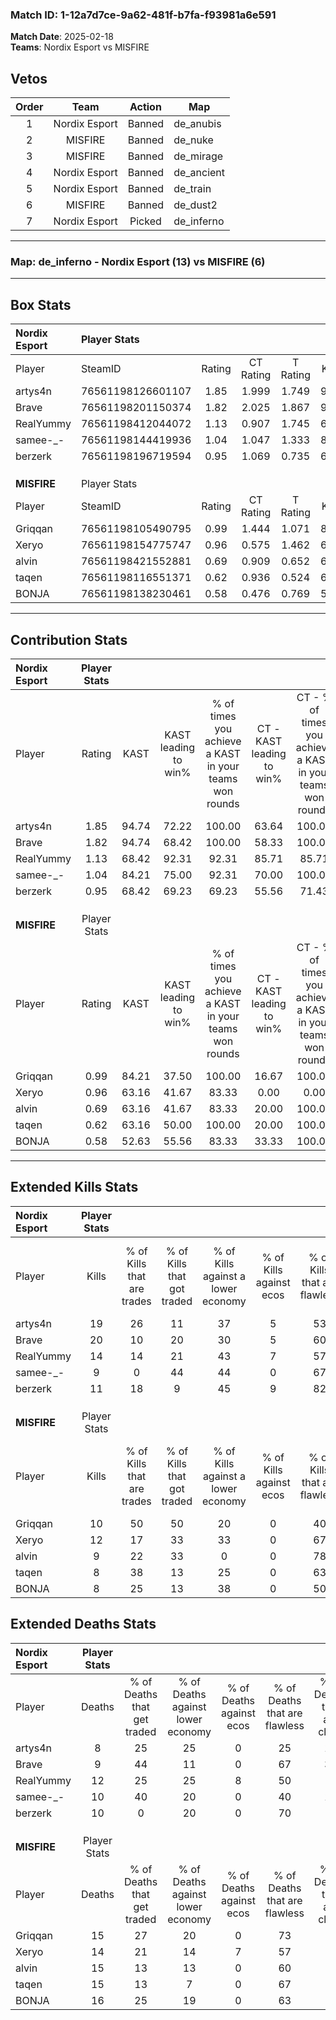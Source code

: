 ### Match ID: 1-12a7d7ce-9a62-481f-b7fa-f93981a6e591  
**Match Date**: 2025-02-18  
**Teams**: Nordix Esport vs MISFIRE  

## Vetos  

| Order | Team | Action | Map |
| :---: | :--: | :----: | --- |
| 1 | Nordix Esport | Banned | de_anubis |
| 2 | MISFIRE | Banned | de_nuke |
| 3 | MISFIRE | Banned | de_mirage |
| 4 | Nordix Esport | Banned | de_ancient |
| 5 | Nordix Esport | Banned | de_train |
| 6 | MISFIRE | Banned | de_dust2 |
| 7 | Nordix Esport | Picked | de_inferno |

---  

### **Map**: de_inferno - Nordix Esport (13) vs MISFIRE (6)  
---  

## Box Stats  

| **Nordix Esport** | Player Stats      |        |           |          |       |       |       |         |        |      |     |
| :- | :- | :-: | :-: | :-: | :-: | :-: | :-: | :-: | :-: | :-: | :-: |
| Player            | SteamID           | Rating | CT Rating | T Rating | KAST  |  ADR  | Kills | Assists | Deaths | K/D  | HS% |
| artys4n           | 76561198126601107 |  1.85  |   1.999   |  1.749   | 94.74 | 121.8 |  19   |   12    |   8    | 2.38 | 52  |
| Brave             | 76561198201150374 |  1.82  |   2.025   |  1.867   | 94.74 | 115.3 |  20   |    7    |   9    | 2.22 | 50  |
| RealYummy         | 76561198412044072 |  1.13  |   0.907   |  1.745   | 68.42 | 79.6  |  14   |    3    |   12   | 1.17 | 35  |
| samee-_-          | 76561198144419936 |  1.04  |   1.047   |  1.333   | 84.21 | 61.8  |   9   |    7    |   10   | 0.90 | 55  |
| berzerk           | 76561198196719594 |  0.95  |   1.069   |  0.735   | 68.42 | 49.9  |  11   |    1    |   10   | 1.10 | 36  |
|                   |                   |        |           |          |       |       |       |         |        |      |     |
|                   |                   |        |           |          |       |       |       |         |        |      |     |
|                   |                   |        |           |          |       |       |       |         |        |      |     |
| **MISFIRE**       | Player Stats      |        |           |          |       |       |       |         |        |      |     |
| Player            | SteamID           | Rating | CT Rating | T Rating | KAST  |  ADR  | Kills | Assists | Deaths | K/D  | HS% |
| Griqqan           | 76561198105490795 |  0.99  |   1.444   |  1.071   | 84.21 | 78.1  |  10   |    5    |   15   | 0.67 | 60  |
| Xeryo             | 76561198154775747 |  0.96  |   0.575   |  1.462   | 63.16 | 81.8  |  12   |    4    |   14   | 0.86 | 58  |
| alvin             | 76561198421552881 |  0.69  |   0.909   |  0.652   | 63.16 | 49.2  |   9   |    4    |   15   | 0.60 | 77  |
| taqen             | 76561198116551371 |  0.62  |   0.936   |  0.524   | 63.16 | 47.7  |   8   |    0    |   15   | 0.53 | 25  |
| BONJA             | 76561198138230461 |  0.58  |   0.476   |  0.769   | 52.63 | 65.1  |   8   |    3    |   16   | 0.50 | 50  |
---  

## Contribution Stats  

| **Nordix Esport** | Player Stats |       |                      |                                                        |                           |                                                             |                          |                                                            |
| :- | :-: | :-: | :-: | :-: | :-: | :-: | :-: | :-: |
| Player            |    Rating    | KAST  | KAST leading to win% | % of times you achieve a KAST in your teams won rounds | CT - KAST leading to win% | CT - % of times you achieve a KAST in your teams won rounds | T - KAST leading to win% | T - % of times you achieve a KAST in your teams won rounds |
| artys4n           |     1.85     | 94.74 |        72.22         |                         100.00                         |           63.64           |                           100.00                            |          85.71           |                           100.00                           |
| Brave             |     1.82     | 94.74 |        68.42         |                         100.00                         |           58.33           |                           100.00                            |          85.71           |                           100.00                           |
| RealYummy         |     1.13     | 68.42 |        92.31         |                         92.31                          |           85.71           |                            85.71                            |          100.00          |                           100.00                           |
| samee-_-          |     1.04     | 84.21 |        75.00         |                         92.31                          |           70.00           |                           100.00                            |          83.33           |                           83.33                            |
| berzerk           |     0.95     | 68.42 |        69.23         |                         69.23                          |           55.56           |                            71.43                            |          100.00          |                           66.67                            |
|                   |              |       |                      |                                                        |                           |                                                             |                          |                                                            |
|                   |              |       |                      |                                                        |                           |                                                             |                          |                                                            |
|                   |              |       |                      |                                                        |                           |                                                             |                          |                                                            |
| **MISFIRE**       | Player Stats |       |                      |                                                        |                           |                                                             |                          |                                                            |
| Player            |    Rating    | KAST  | KAST leading to win% | % of times you achieve a KAST in your teams won rounds | CT - KAST leading to win% | CT - % of times you achieve a KAST in your teams won rounds | T - KAST leading to win% | T - % of times you achieve a KAST in your teams won rounds |
| Griqqan           |     0.99     | 84.21 |        37.50         |                         100.00                         |           16.67           |                           100.00                            |          50.00           |                           100.00                           |
| Xeryo             |     0.96     | 63.16 |        41.67         |                         83.33                          |           0.00            |                            0.00                             |          55.56           |                           100.00                           |
| alvin             |     0.69     | 63.16 |        41.67         |                         83.33                          |           20.00           |                           100.00                            |          57.14           |                           80.00                            |
| taqen             |     0.62     | 63.16 |        50.00         |                         100.00                         |           20.00           |                           100.00                            |          71.43           |                           100.00                           |
| BONJA             |     0.58     | 52.63 |        55.56         |                         83.33                          |           33.33           |                           100.00                            |          66.67           |                           80.00                            |
---  

## Extended Kills Stats  

| **Nordix Esport** | Player Stats |                            |                            |                                    |                         |                              |                                 |                                       |                    |           |
| :- | :-: | :-: | :-: | :-: | :-: | :-: | :-: | :-: | :-: | :-: |
| Player            |    Kills     | % of Kills that are trades | % of Kills that got traded | % of Kills against a lower economy | % of Kills against ecos | % of Kills that are flawless | % of Kills that are close duels | % of Kills that are assisted by flash | Pistol Round Kills | AWP Kills |
| artys4n           |      19      |             26             |             11             |                 37                 |            5            |              53              |                5                |                  11                   |         2          |     0     |
| Brave             |      20      |             10             |             20             |                 30                 |            5            |              60              |                5                |                  15                   |         6          |     0     |
| RealYummy         |      14      |             14             |             21             |                 43                 |            7            |              57              |                0                |                   7                   |         0          |     0     |
| samee-_-          |      9       |             0              |             44             |                 44                 |            0            |              67              |               11                |                  11                   |         1          |     0     |
| berzerk           |      11      |             18             |             9              |                 45                 |            9            |              82              |                9                |                   9                   |         0          |     5     |
|                   |              |                            |                            |                                    |                         |                              |                                 |                                       |                    |           |
|                   |              |                            |                            |                                    |                         |                              |                                 |                                       |                    |           |
|                   |              |                            |                            |                                    |                         |                              |                                 |                                       |                    |           |
| **MISFIRE**       | Player Stats |                            |                            |                                    |                         |                              |                                 |                                       |                    |           |
| Player            |    Kills     | % of Kills that are trades | % of Kills that got traded | % of Kills against a lower economy | % of Kills against ecos | % of Kills that are flawless | % of Kills that are close duels | % of Kills that are assisted by flash | Pistol Round Kills | AWP Kills |
| Griqqan           |      10      |             50             |             50             |                 20                 |            0            |              40              |               20                |                   0                   |         1          |     1     |
| Xeryo             |      12      |             17             |             33             |                 33                 |            0            |              67              |                0                |                   0                   |         2          |     0     |
| alvin             |      9       |             22             |             33             |                 0                  |            0            |              78              |                0                |                   0                   |         1          |     0     |
| taqen             |      8       |             38             |             13             |                 25                 |            0            |              63              |               13                |                   0                   |         1          |     1     |
| BONJA             |      8       |             25             |             13             |                 38                 |            0            |              50              |               25                |                   0                   |         2          |     0     |
## Extended Deaths Stats  

| **Nordix Esport** | Player Stats |                             |                                   |                          |                               |                            |                           |               |
| :- | :-: | :-: | :-: | :-: | :-: | :-: | :-: | :-: |
| Player            |    Deaths    | % of Deaths that get traded | % of Deaths against lower economy | % of Deaths against ecos | % of Deaths that are flawless | % of Deaths that are close | % of Deaths while blinded | Deaths to AWP |
| artys4n           |      8       |             25              |                25                 |            0             |              25               |             13             |             0             |       0       |
| Brave             |      9       |             44              |                11                 |            0             |              67               |             33             |             0             |       0       |
| RealYummy         |      12      |             25              |                25                 |            8             |              50               |             0              |             0             |       1       |
| samee-_-          |      10      |             40              |                20                 |            0             |              40               |             10             |             0             |       0       |
| berzerk           |      10      |              0              |                20                 |            0             |              70               |             0              |             0             |       1       |
|                   |              |                             |                                   |                          |                               |                            |                           |               |
|                   |              |                             |                                   |                          |                               |                            |                           |               |
|                   |              |                             |                                   |                          |                               |                            |                           |               |
| **MISFIRE**       | Player Stats |                             |                                   |                          |                               |                            |                           |               |
| Player            |    Deaths    | % of Deaths that get traded | % of Deaths against lower economy | % of Deaths against ecos | % of Deaths that are flawless | % of Deaths that are close | % of Deaths while blinded | Deaths to AWP |
| Griqqan           |      15      |             27              |                20                 |            0             |              73               |             7              |             7             |       0       |
| Xeryo             |      14      |             21              |                14                 |            7             |              57               |             7              |            29             |       1       |
| alvin             |      15      |             13              |                13                 |            0             |              60               |             0              |             7             |       2       |
| taqen             |      15      |             13              |                 7                 |            0             |              67               |             7              |             0             |       1       |
| BONJA             |      16      |             25              |                19                 |            0             |              63               |             6              |            13             |       1       |
